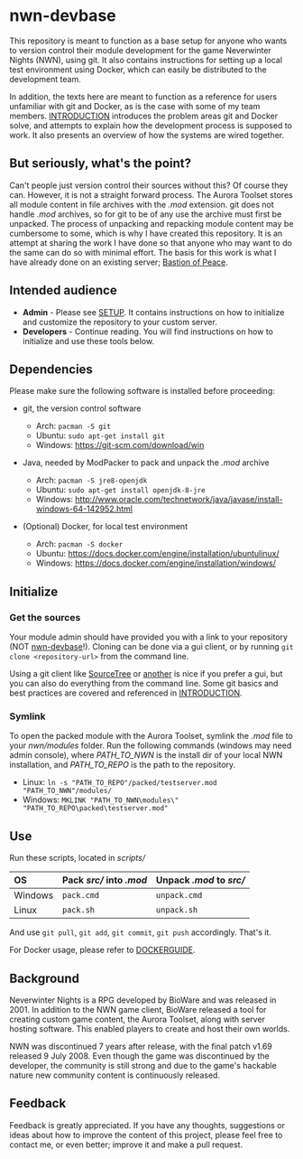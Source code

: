 # nwn-devbase
This repository is meant to function as a base setup for anyone who wants to version control their module development for the game Neverwinter Nights (NWN), using git. It also contains instructions for setting up a local test environment using Docker, which can easily be distributed to the development team.

In addition, the texts here are meant to function as a reference for users unfamiliar with git and Docker, as is the case with some of my team members. [INTRODUCTION](https://github.com/jakkn/nwn-devbase/blob/master/INTRODUCTION.md) introduces the problem areas git and Docker solve, and attempts to explain how the development process is supposed to work. It also presents an overview of how the systems are wired together.


## But seriously, what's the point?
Can't people just version control their sources without this? Of course they can. However, it is not a straight forward process. The Aurora Toolset stores all module content in file archives with the *.mod* extension. git does not handle *.mod* archives, so for git to be of any use the archive must first be unpacked. The process of unpacking and repacking module content may be cumbersome to some, which is why I have created this repository. It is an attempt at sharing the work I have done so that anyone who may want to do the same can do so with minimal effort. The basis for this work is what I have already done on an existing server; [Bastion of Peace](http://bastionofpeace.freeforums.net/).


## Intended audience
- **Admin** - Please see [SETUP](https://github.com/jakkn/nwn-devbase/blob/master/SETUP.md). It contains instructions on how to initialize and customize the repository to your custom server.
- **Developers** - Continue reading. You will find instructions on how to initialize and use these tools below.


## Dependencies

Please make sure the following software is installed before proceeding:

- git, the version control software
  - Arch: `pacman -S git`
  - Ubuntu: `sudo apt-get install git`
  - Windows: https://git-scm.com/download/win

- Java, needed by ModPacker to pack and unpack the *.mod* archive
  - Arch: `pacman -S jre8-openjdk`
  - Ubuntu: `sudo apt-get install openjdk-8-jre`
  - Windows: http://www.oracle.com/technetwork/java/javase/install-windows-64-142952.html

- (Optional) Docker, for local test environment
  - Arch: `pacman -S docker`
  - Ubuntu: https://docs.docker.com/engine/installation/ubuntulinux/
  - Windows: https://docs.docker.com/engine/installation/windows/


## Initialize

### Get the sources

Your module admin should have provided you with a link to your repository (NOT [nwn-devbase](https://github.com/jakkn/nwn-devbase)!). Cloning can be done via a gui client, or by running `git clone <repository-url>` from the command line.

Using a git client like [SourceTree](https://www.sourcetreeapp.com/) or [another](https://git-scm.com/download/gui/linux) is nice if you prefer a gui, but you can also do everything from the command line. Some git basics and best practices are covered and referenced in [INTRODUCTION](https://github.com/jakkn/nwn-devbase/blob/master/INTRODUCTION.md).

### Symlink

To open the packed module with the Aurora Toolset, symlink the *.mod* file to your *nwn/modules* folder. Run the following commands (windows may need admin console), where *PATH_TO_NWN* is the install dir of your local NWN installation, and *PATH_TO_REPO* is the path to the repository.

- Linux: `ln -s "PATH_TO_REPO"/packed/testserver.mod "PATH_TO_NWN"/modules/`
- Windows: `MKLINK "PATH_TO_NWN\modules\" "PATH_TO_REPO\packed\testserver.mod"`


## Use

Run these scripts, located in *scripts/*

| OS  | Pack *src/* into *.mod* | Unpack *.mod* to *src/* |
| :---------- | :---------- | :---------- |
| Windows | `pack.cmd` | `unpack.cmd` |
| Linux | `pack.sh` | `unpack.sh` |

And use `git pull`, `git add`, `git commit`, `git push` accordingly. That's it.

For Docker usage, please refer to [DOCKERGUIDE](https://github.com/jakkn/nwn-devbase/blob/master/DOCKERGUIDE.md).


## Background
Neverwinter Nights is a RPG developed by BioWare and was released in 2001. In addition to the NWN game client, BioWare released a tool for creating custom game content, the Aurora Toolset, along with server hosting software. This enabled players to create and host their own worlds.

NWN was discontinued 7 years after release, with the final patch v1.69 released 9 July 2008. Even though the game was discontinued by the developer, the community is still strong and due to the game's hackable nature new community content is continuously released.


## Feedback
Feedback is greatly appreciated. If you have any thoughts, suggestions or ideas about how to improve the content of this project, please feel free to contact me, or even better; improve it and make a pull request.
